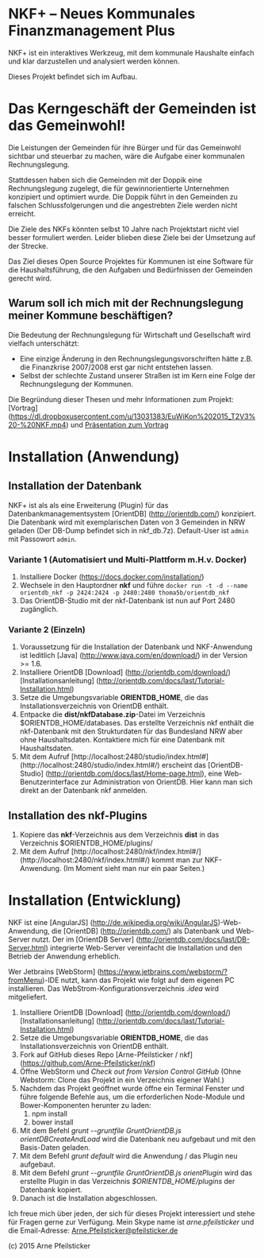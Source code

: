 # NKF+ – Neues Kommunales Finanzmanagement Plus

NKF+ ist ein interaktives Werkzeug, mit dem kommunale Haushalte einfach und klar darzustellen und analysiert werden können.

Dieses Projekt befindet sich im Aufbau.

# Das Kerngeschäft der Gemeinden ist das Gemeinwohl!

Die Leistungen der Gemeinden für ihre Bürger und für das Gemeinwohl sichtbar und steuerbar zu machen,
wäre die Aufgabe einer kommunalen Rechnungslegung.

Stattdessen haben sich die Gemeinden mit der Doppik eine Rechnungslegung zugelegt, die für
gewinnorientierte Unternehmen konzipiert und optimiert wurde. Die Doppik führt in den Gemeinden zu
falschen Schlussfolgerungen und die angestrebten Ziele werden nicht erreicht.

Die Ziele des NKFs könnten selbst 10 Jahre nach Projektstart nicht viel besser formuliert werden. Leider blieben
diese Ziele bei der Umsetzung auf der Strecke.

Das Ziel dieses Open Source Projektes für Kommunen ist eine Software für die Haushaltsführung, die den
Aufgaben und Bedürfnissen der Gemeinden gerecht wird.

## Warum soll ich mich mit der Rechnungslegung meiner Kommune beschäftigen?

Die Bedeutung der Rechnungslegung für Wirtschaft und Gesellschaft wird vielfach unterschätzt:
* Eine einzige Änderung in den Rechnungslegungsvorschriften hätte z.B. die Finanzkrise 2007/2008 erst gar nicht entstehen lassen.
* Selbst der schlechte Zustand unserer Straßen ist im Kern eine Folge der Rechnungslegung der Kommunen.

Die Begründung dieser Thesen und mehr Informationen zum Projekt: [Vortrag] (https://dl.dropboxusercontent.com/u/13031383/EuWiKon%202015_T2V3%20-%20NKF.mp4) und
[Präsentation zum Vortrag](http://euwikon.eu/wordpress/wp-content/uploads/2015/01/EuWiKon-2015-Folien-NKF-Vortrag.key1.pdf)

# Installation (Anwendung)

## Installation der Datenbank
NKF+ ist als als eine Erweiterung (Plugin) für das Datenbankmanagementsystem [OrientDB] (http://orientdb.com/) konzipiert. Die Datenbank wird mit exemplarischen Daten von 3 Gemeinden in NRW geladen (Der DB-Dump befindet sich in nkf_db.7z). Default-User ist `admin` mit Passowort `admin`.

### Variante 1 (Automatisiert und Multi-Plattform m.H.v. Docker)
1. Installiere Docker (https://docs.docker.com/installation/)
1. Wechsele in den Hauptordner **nkf** und führe
`docker run -t -d --name orientdb_nkf -p 2424:2424 -p 2480:2480 thoma5b/orientdb_nkf`
1. Das OrientDB-Studio mit der nkf-Datenbank ist nun auf Port 2480 zugänglich.

### Variante 2 (Einzeln)

1. Voraussetzung für die Installation der Datenbank und NKF-Anwendung ist leditlich [Java] (http://www.java.com/en/download/)
in der Version >= 1.6.
1. Installiere OrientDB [Download] (http://orientdb.com/download/) [Installationsanleitung] (http://orientdb.com/docs/last/Tutorial-Installation.html)
1. Setze die Umgebungsvariable **ORIENTDB_HOME**, die das Installationsverzeichnis von OrientDB enthält.
1. Entpacke die **dist/nkfDatabase.zip**-Datei im Verzeichnis $ORIENTDB_HOME/databases.
Das erstellte Verzeichnis nkf enthält die nkf-Datenbank mit den Strukturdaten für das Bundesland NRW aber ohne Haushaltsdaten.
Kontaktiere mich für eine Datenbank mit Haushaltsdaten.
1. Mit dem Aufruf [http://localhost:2480/studio/index.html#] (http://localhost:2480/studio/index.html#/)
erscheint das [OrientDB-Studio] (http://orientdb.com/docs/last/Home-page.html),
eine Web-Benutzerinterface zur Administration von OrientDB. Hier kann man sich direkt an der Datenbank nkf anmelden.

## Installation des nkf-Plugins

1. Kopiere das **nkf**-Verzeichnis aus dem Verzeichnis **dist** in das Verzeichnis $ORIENTDB_HOME/plugins/
1. Mit dem Aufruf [http://localhost:2480/nkf/index.html#/] (http://localhost:2480/nkf/index.html#/) kommt man zur NKF-Anwendung.
(Im Moment sieht man nur ein paar Seiten.)

# Installation (Entwicklung)

NKF ist eine [AngularJS] (http://de.wikipedia.org/wiki/AngularJS)-Web-Anwendung, die [OrientDB] (http://orientdb.com/)
als Datenbank und Web-Server nutzt. Der im [OrientDB Server] (http://orientdb.com/docs/last/DB-Server.html)
integrierte Web-Server vereinfacht die Installation und den Betrieb der Anwendung erheblich.

Wer Jetbrains [WebStorm] (https://www.jetbrains.com/webstorm/?fromMenu)-IDE nutzt, kann das Projekt wie folgt auf dem eigenen PC
installieren. Das WebStrom-Konfigurationsverzeichnis *.idea* wird mitgeliefert.

1. Installiere OrientDB [Download] (http://orientdb.com/download/) [Installationsanleitung] (http://orientdb.com/docs/last/Tutorial-Installation.html)
1. Setze die Umgebungsvariable **ORIENTDB_HOME**, die das Installationsverzeichnis von OrientDB enthält.
1. Fork auf GitHub dieses Repo [Arne-Pfeilsticker / nkf] (https://github.com/Arne-Pfeilsticker/nkf)
1. Öffne WebStorm und *Check out from Version Control GitHub* (Ohne Webstorm: Clone das Projekt in ein Verzeichnis eigener Wahl.)
1. Nachdem das Projekt geöffnet wurde öffne ein Terminal Fenster und führe folgende Befehle aus, um die erforderlichen
Node-Module und Bower-Komponenten herunter zu laden:
    1. npm install
    1. bower install
1. Mit dem Befehl *grunt --gruntfile GruntOrientDB.js orientDBCreateAndLoad* wird die Datenbank neu aufgebaut und mit den Basis-Daten geladen.
1. Mit dem Befehl *grunt default* wird die Anwendung / das Plugin neu aufgebaut.
1. Mit dem Befehl *grunt --gruntfile GruntOrientDB.js orientPlugin* wird das erstellte Plugin in das Verzeichnis *$ORIENTDB_HOME/plugins* der Datenbank kopiert.
1. Danach ist die Installation abgeschlossen.

Ich freue mich über jeden, der sich für dieses Projekt interessiert und stehe für Fragen gerne zur Verfügung.
Mein Skype name ist *arne.pfeilsticker* und die Email-Adresse: Arne.Pfeilsticker@pfeilsticker.de

(c) 2015 Arne Pfeilsticker
